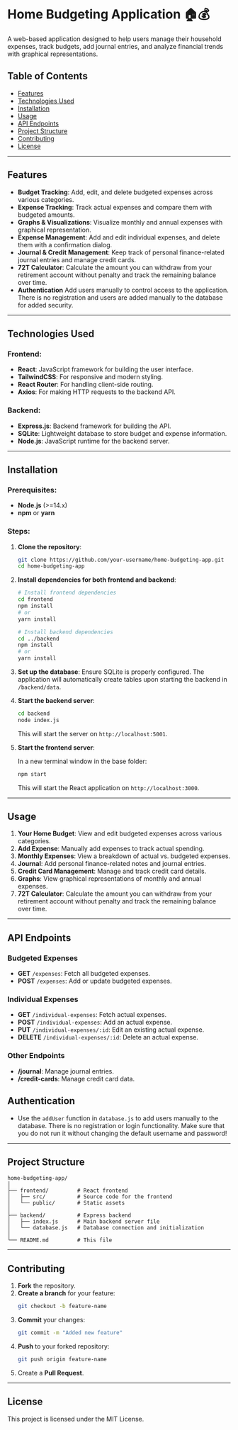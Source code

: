 # Home Budgeting Application 🏠💰

A web-based application designed to help users manage their household expenses, track budgets, add journal entries, and analyze financial trends with graphical representations.

## Table of Contents

- [Features](#features)
- [Technologies Used](#technologies-used)
- [Installation](#installation)
- [Usage](#usage)
- [API Endpoints](#api-endpoints)
- [Project Structure](#project-structure)
- [Contributing](#contributing)
- [License](#license)

---

## Features

- **Budget Tracking**: Add, edit, and delete budgeted expenses across various categories.
- **Expense Tracking**: Track actual expenses and compare them with budgeted amounts.
- **Graphs & Visualizations**: Visualize monthly and annual expenses with graphical representation.
- **Expense Management**: Add and edit individual expenses, and delete them with a confirmation dialog.
- **Journal & Credit Management**: Keep track of personal finance-related journal entries and manage credit cards.
- **72T Calculator**: Calculate the amount you can withdraw from your retirement account without penalty and track the remaining balance over time.
- **Authentication** Add users manually to control access to the application. There is no registration and users are added manually to the database for added security.

---

## Technologies Used

### Frontend:

- **React**: JavaScript framework for building the user interface.
- **TailwindCSS**: For responsive and modern styling.
- **React Router**: For handling client-side routing.
- **Axios**: For making HTTP requests to the backend API.

### Backend:

- **Express.js**: Backend framework for building the API.
- **SQLite**: Lightweight database to store budget and expense information.
- **Node.js**: JavaScript runtime for the backend server.

---

## Installation

### Prerequisites:

- **Node.js** (>=14.x)
- **npm** or **yarn**

### Steps:

1. **Clone the repository**:

   ```bash
   git clone https://github.com/your-username/home-budgeting-app.git
   cd home-budgeting-app
   ```

2. **Install dependencies for both frontend and backend**:

   ```bash
   # Install frontend dependencies
   cd frontend
   npm install
   # or
   yarn install

   # Install backend dependencies
   cd ../backend
   npm install
   # or
   yarn install
   ```

3. **Set up the database**:
   Ensure SQLite is properly configured. The application will automatically create tables upon starting the backend in `/backend/data`.

4. **Start the backend server**:

   ```bash
   cd backend
   node index.js
   ```

   This will start the server on `http://localhost:5001`.

5. **Start the frontend server**:

   In a new terminal window in the base folder:

   ```bash
   npm start
   ```

   This will start the React application on `http://localhost:3000`.

---

## Usage

1. **Your Home Budget**: View and edit budgeted expenses across various categories.
2. **Add Expense**: Manually add expenses to track actual spending.
3. **Monthly Expenses**: View a breakdown of actual vs. budgeted expenses.
4. **Journal**: Add personal finance-related notes and journal entries.
5. **Credit Card Management**: Manage and track credit card details.
6. **Graphs**: View graphical representations of monthly and annual expenses.
7. **72T Calculator**: Calculate the amount you can withdraw from your retirement account without penalty and track the remaining balance over time.

---

## API Endpoints

### Budgeted Expenses

- **GET** `/expenses`: Fetch all budgeted expenses.
- **POST** `/expenses`: Add or update budgeted expenses.

### Individual Expenses

- **GET** `/individual-expenses`: Fetch actual expenses.
- **POST** `/individual-expenses`: Add an actual expense.
- **PUT** `/individual-expenses/:id`: Edit an existing actual expense.
- **DELETE** `/individual-expenses/:id`: Delete an actual expense.

### Other Endpoints

- **/journal**: Manage journal entries.
- **/credit-cards**: Manage credit card data.

## Authentication

- Use the `addUser` function in `database.js` to add users manually to the database. There is no registration or login functionality. Make sure that you do not run it without changing the default username and password!

---

## Project Structure

```
home-budgeting-app/
│
├── frontend/         # React frontend
│   ├── src/          # Source code for the frontend
│   └── public/       # Static assets
│
├── backend/          # Express backend
│   ├── index.js      # Main backend server file
│   └── database.js   # Database connection and initialization
│
└── README.md         # This file
```

---

## Contributing

1. **Fork** the repository.
2. **Create a branch** for your feature:
   ```bash
   git checkout -b feature-name
   ```
3. **Commit** your changes:
   ```bash
   git commit -m "Added new feature"
   ```
4. **Push** to your forked repository:
   ```bash
   git push origin feature-name
   ```
5. Create a **Pull Request**.

---

## License

This project is licensed under the MIT License.
